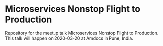 # Microservices Nonstop Flight to Production

Repository for the meetup talk Microservices Nonstop Flight to Production.
This talk will happen on 2020-03-20 at Amdocs in Pune, India.
